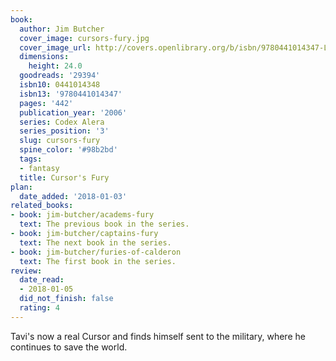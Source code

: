 ```yaml
---
book:
  author: Jim Butcher
  cover_image: cursors-fury.jpg
  cover_image_url: http://covers.openlibrary.org/b/isbn/9780441014347-L.jpg
  dimensions:
    height: 24.0
  goodreads: '29394'
  isbn10: 0441014348
  isbn13: '9780441014347'
  pages: '442'
  publication_year: '2006'
  series: Codex Alera
  series_position: '3'
  slug: cursors-fury
  spine_color: '#98b2bd'
  tags:
  - fantasy
  title: Cursor's Fury
plan:
  date_added: '2018-01-03'
related_books:
- book: jim-butcher/academs-fury
  text: The previous book in the series.
- book: jim-butcher/captains-fury
  text: The next book in the series.
- book: jim-butcher/furies-of-calderon
  text: The first book in the series.
review:
  date_read:
  - 2018-01-05
  did_not_finish: false
  rating: 4
---
```


Tavi's now a real Cursor and finds himself sent to the military, where he continues to save the world.
